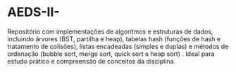 # AEDS-II-
Repositório com implementações de algoritmos e estruturas de dados, incluindo árvores (BST, partilha e heap), tabelas hash (funções de hash e tratamento de colisões), listas encadeadas (simples e duplas) e métodos de ordenação (bubble sort, merge sort, quick sort e heap sort) . Ideal para estudo prático e compreensão de conceitos da disciplina.
